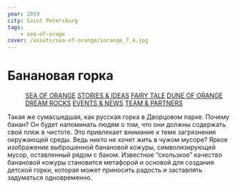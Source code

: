 ```yaml
---
year: 2019
city: Saint Petersburg
tags:
    - sea-of-orage
cover: /assets/sea-of-orange/sorange_7_4.jpg
---
```


# Банановая горка

<Menu>
<a href="/sea-of-orange">SEA OF ORANGE</a>
<a href="/sea-of-orange/stories-and-ideas">STORIES & IDEAS</a>
<a href="/sea-of-orange/fairytale">FAIRY TALE</a>
<a href="/sea-of-orange/dune-of-orange">DUNE OF ORANGE</a>
<a href="/sea-of-orange/dreamrocks">DREAM ROCKS</a>
<a href="/sea-of-orange/events-and-news">EVENTS & NEWS</a>
<a href="/sea-of-orange/team-and-partners">TEAM & PARTNERS</a>
</Menu>

Такая же сумасшедшая, как русская горка в Дворцовом парке. Почему банан? Он будет напоминать людям о том, что они должны содержать свой пляж в чистоте. Это привлекает внимание к теме загрязнения окружающей среды. Ведь никто не хочет жить в чужом мусоре? Яркое изображение выброшенной банановой кожуры, символизирующей мусор, оставленный рядом с баком. Известное “скользкое” качество  банановой кожуры становится метафорой и основой для создания детской горки, которая может приносить радость и заставлять задуматься одновременно.
